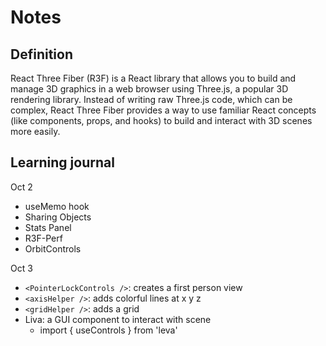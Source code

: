 # Notes

## Definition

React Three Fiber (R3F) is a React library that allows you to build and manage 3D graphics in a web browser using Three.js, a popular 3D rendering library. Instead of writing raw Three.js code, which can be complex, React Three Fiber provides a way to use familiar React concepts (like components, props, and hooks) to build and interact with 3D scenes more easily.

## Learning journal

Oct 2
- useMemo hook
- Sharing Objects
- Stats Panel
- R3F-Perf
- OrbitControls

Oct 3
- `<PointerLockControls />`: creates a first person view
- `<axisHelper />`: adds colorful lines at x y z
- `<gridHelper />`: adds a grid
- Liva: a GUI component to interact with scene 
  - import { useControls } from 'leva'